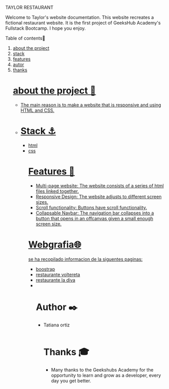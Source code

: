 TAYLOR RESTAURANT

Welcome to Taylor's website documentation. This website recreates a fictional restaurant website. It is the first project of GeeksHub Academy's Fullstack Bootcamp. I hope you enjoy.

<detail>
<sumary>Table of contents📝</summary>
<ol>
<li><a href="#about-the-project-📂">about the project</a></li>
<li><a href="#Stack -⚓">stack</a></li>
<li><a href="#Features-👾">features</a></li>
<li><a href="#Author-✒️">autor</al></li>
<li><a href="#Thanks -🎓">thanks</al></li>





<h1>about the project 📂</h1>
<ul>
<li>The main reason is to make a website that is responsive and using HTML and CSS.<li>


<h1>Stack ⚓</h1>
<ul>
<li>html</li>
<li>css</li>




<h1>Features 👾</h1>
<ul>
<li>Multi-page website: The website consists of a series of html files linked together.</li>
<li>Responsive Design: The website adjusts to different screen sizes.</li>
<li>Scroll functionality: Buttons have scroll functionality.</li>
<li>Collapsable Navbar: The navigation bar collapses into a button that opens in an offcanvas given a small enough screen size.</li></ul>


<h1>Webgrafia🌐</h1>
se ha recopilado informacion de la siguentes paginas:
<ul>
<li><a href= "https://getbootstrap.com/es">boostrap</a></li>
<li><a href= "https://www.volteretarestaurante.com/">restaurante voltereta</a></li>
<li><a href= "https://ladivavalencia.com/">restaurante la diva</a><li>
<br>


<h1>Author ✒️</h1>
<ul>
<li>Tatiana ortiz</li>
</lu>
<br>

<h1>Thanks 🎓</h1>
<ul>
<li>Many thanks to the Geekshubs Academy for the opportunity to learn and grow as a developer, every day you get better.</li>
